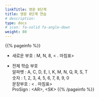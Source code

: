 ```yaml
---
linkTitle: 영문 8단계
title: 영문 8단계 연습
# description: 
type: docs
# icon: fa-solid fa-angle-down
weight: 80
---
```


{{% pageinfo %}}

* 새로운 부호 : M, N, 8, < . 마침표>

* 전체 학습 부호<br>
알파벳 : A, C, D, E, I, K, M, N, Q, R, S, T<br>
숫자 : 1, 2, 3, 4, 5, 6, 7, 8, 9, 0<br>
문장부호 : < . 마침표><br>
ProSign : &lt;AR&gt;, &lt;SK&gt;
{{% /pageinfo %}}


